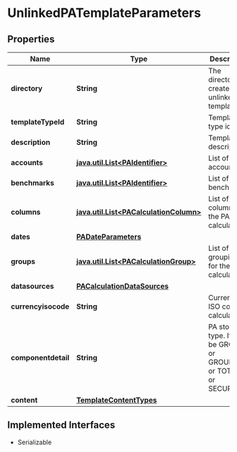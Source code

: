 

# UnlinkedPATemplateParameters


## Properties

Name | Type | Description | Notes
------------ | ------------- | ------------- | -------------
**directory** | **String** | The directory to create an unlinked PA template | 
**templateTypeId** | **String** | Template type id | 
**description** | **String** | Template description |  [optional]
**accounts** | [**java.util.List&lt;PAIdentifier&gt;**](PAIdentifier.md) | List of accounts |  [optional]
**benchmarks** | [**java.util.List&lt;PAIdentifier&gt;**](PAIdentifier.md) | List of benchmarks |  [optional]
**columns** | [**java.util.List&lt;PACalculationColumn&gt;**](PACalculationColumn.md) | List of columns for the PA calculation |  [optional]
**dates** | [**PADateParameters**](PADateParameters.md) |  |  [optional]
**groups** | [**java.util.List&lt;PACalculationGroup&gt;**](PACalculationGroup.md) | List of groupings for the PA calculation |  [optional]
**datasources** | [**PACalculationDataSources**](PACalculationDataSources.md) |  |  [optional]
**currencyisocode** | **String** | Currency ISO code for calculation. |  [optional]
**componentdetail** | **String** | PA storage type. It can be GROUPS or GROUPSALL or TOTALS or SECURITIES. |  [optional]
**content** | [**TemplateContentTypes**](TemplateContentTypes.md) |  |  [optional]


## Implemented Interfaces

* Serializable


